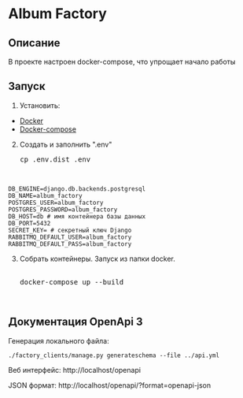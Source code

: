 # Album Factory
## Описание
В проекте настроен docker-compose, что упрощает начало работы
## Запуск
1. Установить:
* <a href=https://www.docker.com/get-started>Docker</a>
* <a href=https://docs.docker.com/compose/install/>Docker-compose</a>  
2. Создать и заполнить ".env"
<br><pre>cp .env.dist .env</pre><br>
```
DB_ENGINE=django.db.backends.postgresql
DB_NAME=album_factory
POSTGRES_USER=album_factory
POSTGRES_PASSWORD=album_factory
DB_HOST=db # имя контейнера базы данных
DB_PORT=5432
SECRET_KEY= # секретный ключ Django
RABBITMQ_DEFAULT_USER=album_factory
RABBITMQ_DEFAULT_PASS=album_factory
```
3. Собрать контейнеры. Запуск из папки docker.  
<br><pre>docker-compose up --build</pre><br>

## Документация OpenApi 3
Генерация локального файла:
```commandline
./factory_clients/manage.py generateschema --file ../api.yml
```
Веб интерфейс: http://localhost/openapi

JSON формат: http://localhost/openapi/?format=openapi-json